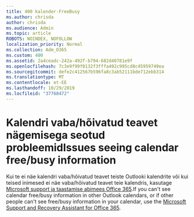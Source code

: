 ```yaml
---
title: 400 kalender-FreeBusy
ms.author: chrisda
author: chrisda
ms.audience: Admin
ms.topic: article
ROBOTS: NOINDEX, NOFOLLOW
localization_priority: Normal
ms.collection: Adm_O365
ms.custom: 400
ms.assetid: 2a4ceadc-242a-492f-b794-682d40781e9f
ms.openlocfilehash: 7c3e9f99f0132f3fffa492c995cd8c45959749ea
ms.sourcegitcommit: defe2c412567b596fa8c3ab52111bde712ebb314
ms.translationtype: MT
ms.contentlocale: et-EE
ms.lasthandoff: 10/29/2019
ms.locfileid: "37768472"
---
```

# <a name="issues-seeing-calendar-freebusy-information"></a><span data-ttu-id="44ab7-102">Kalendri vaba/hõivatud teavet nägemisega seotud probleemid</span><span class="sxs-lookup"><span data-stu-id="44ab7-102">Issues seeing calendar free/busy information</span></span>

<span data-ttu-id="44ab7-103">Kui te ei näe kalendri vaba/hõivatud teavet teiste Outlooki kalendrite või kui teised inimesed ei näe vaba/hõivatud teavet teie kalendris, kasutage [Microsoft support ja taastamise abimees Office 365](https://diagnostics.office.com/).</span><span class="sxs-lookup"><span data-stu-id="44ab7-103">If you can't see calendar free/busy information in other Outlook calendars, or if other people can't see free/busy information in your calendar, use the [Microsoft Support and Recovery Assistant for Office 365](https://diagnostics.office.com/).</span></span>

